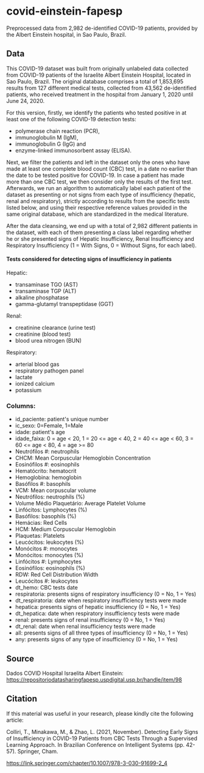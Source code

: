 # covid-einstein-fapesp
Preprocessed data from 2,982 de-identified COVID-19 patients, provided by the Albert Einstein hospital, in Sao Paulo, Brazil.

## Data
This COVID-19 dataset was built from originally unlabeled data collected from COVID-19 patients of the Israelite Albert Einstein Hospital, located in Sao Paulo, Brazil. The original database comprises a total of 1,853,695 results from 127 different medical tests, collected from 43,562 de-identified patients, who received treatment in the hospital from January 1, 2020 until June 24, 2020.

For this version, firstly, we identify the patients who tested positive in at least one of the following COVID-19 detection tests: 
- polymerase chain reaction (PCR), 
- immunoglobulin M (IgM), 
- immunoglobulin G (IgG) and 
- enzyme-linked immunosorbent assay (ELISA). 

Next, we filter the patients and left in the dataset only the ones who have made at least one complete blood count (CBC) test, in a date no earlier than the date to be tested positive for COVID-19. In case a patient has made more than one CBC test, we then consider only the results of the first test. Afterwards, we run an algorithm to automatically label each patient of the dataset as presenting or not signs from each type of insufficiency (hepatic, renal and respiratory), strictly according to results from the specific tests listed below, and using their respective reference values provided in the same original database, which are standardized in the medical literature.

After the data cleansing, we end up with a total of 2,982 different patients in the dataset, with each of them presenting a class label regarding whether he or she presented signs of Hepatic Insufficiency, Renal Insufficiency and Respiratory Insufficiency (1 = With Signs, 0 = Without Signs, for each label).

#### Tests considered for detecting signs of insufficiency in patients
Hepatic: 
- transaminase TGO (AST)
- transaminase TGP (ALT)
- alkaline phosphatase
- gamma-glutamyl transpeptidase (GGT)

Renal: 
- creatinine clearance (urine test)
- creatinine (blood test)
- blood urea nitrogen (BUN) 

Respiratory: 
- arterial blood gas
- respiratory pathogen panel
- lactate
- ionized calcium
- potassium

### Columns:
* id_paciente: patient's unique number	
* ic_sexo:	0=Female, 1=Male
* idade: patient's age
* idade_faixa: 0 = age < 20, 1 = 20 <= age < 40, 2 = 40 <= age < 60, 3 = 60 <= age < 80, 4 = age >= 80 
* Neutrófilos #:  neutrophils
* CHCM: Mean Corpuscular Hemoglobin Concentration	
* Eosinófilos #: eosinophils
* Hematócrito: hematocrit
* Hemoglobina: hemoglobin
* Basófilos #: basophils
* VCM: Mean corpuscular volume
* Neutrófilos: neutrophils (%)
* Volume Médio Plaquetário:	Average Platelet Volume
* Linfócitos: Lymphocytes (%)	
* Basófilos: basophils (%)	
* Hemácias: Red Cells	
* HCM: Medium Corpuscular Hemoglobin	
* Plaquetas: Platelets
* Leucócitos: leukocytes (%)	
* Monócitos #: monocytes
* Monócitos: monocytes (%)	
* Linfócitos #: Lymphocytes 	
* Eosinófilos: eosinophils (%)	
* RDW: Red Cell Distribution Width	
* Leucócitos #: leukocytes	
* dt_hemo: CBC tests date	
* respiratoria: presents signs of respiratory insufficiency (0 = No, 1 = Yes)	
* dt_respiratoria: date when respiratory insufficiency tests were made
* hepatica: presents signs of hepatic insufficiency (0 = No, 1 = Yes)	
* dt_hepatica: date when respiratory insufficiency tests were made	
* renal: presents signs of renal insufficiency (0 = No, 1 = Yes)		
* dt_renal: date when renal insufficiency tests were made		
* all: presents signs of all three types of insufficiency (0 = No, 1 = Yes)			
* any: presents signs of any type of insufficiency (0 = No, 1 = Yes)		


## Source
Dados COVID Hospital Israelita Albert Einstein: https://repositoriodatasharingfapesp.uspdigital.usp.br/handle/item/98

## Citation
If this material was useful in your research, please kindly cite the following article:

Colliri, T., Minakawa, M., & Zhao, L. (2021, November). Detecting Early Signs of Insufficiency in COVID-19 Patients from CBC Tests Through a Supervised Learning Approach. In Brazilian Conference on Intelligent Systems (pp. 42-57). Springer, Cham.

https://link.springer.com/chapter/10.1007/978-3-030-91699-2_4
